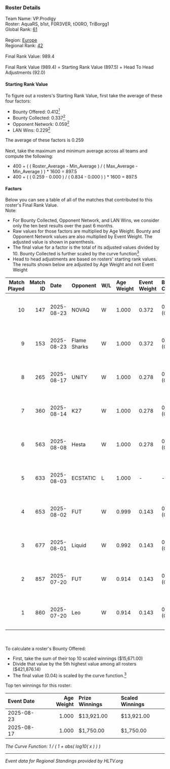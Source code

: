 ### Roster Details<br />
Team Name: VP.Prodigy<br />
Roster: AquaRS, b1st, F0R3VER, tO0RO, TriBorgg1<br />
Global Rank: [61](../../standings_global_2025_09_01.md)<br />
<br />
Region: [Europe]( ../../standings_europe_2025_09_01.md)<br />
Regional Rank: [42]( ../../standings_europe_2025_09_01.md)<br />
<br />
Final Rank Value:  989.4<br />
<br />
Final Rank Value (989.4) = Starting Rank Value (897.5) + Head To Head Adjustments (92.0)<br />

#### Starting Rank Value<br />
To figure out a rosters's Starting Rank Value, first take the average of these four factors:<br />
- Bounty Offered: 0.412[<sup>1</sup>](#table2)
- Bounty Collected: 0.337[<sup>2</sup>](#table1)
- Opponent Network: 0.059[<sup>2</sup>](#table1)
- LAN Wins: 0.229[<sup>2</sup>](#table1)

The average of these factors is 0.259<br />
<br />
Next, take the maximum and minimum average across all teams and compute the following:<br />
- 400 + ( ( Roster_Average - Min_Average ) / ( Max_Average - Min_Average ) ) * 1600 = 897.5
- 400 + ( ( 0.259 - 0.000 ) / ( 0.834 - 0.000 ) ) * 1600 = 897.5


#### Factors<br />
Below you can see a table of all of the matches that contributed to this roster's Final Rank Value.<br />
Note:<br />

- For Bounty Collected, Opponent Network, and LAN Wins, we consider only the ten best results over the past 6 months.
- Raw values for those factors are multiplied by Age Weight. Bounty and Opponent Network values are also multiplied by Event Weight. The adjusted value is shown in parenthesis.
- The final value for a factor is the total of its adjusted values divided by 10. Bounty Collected is further scaled by the curve function[<sup>3</sup>](#curveFunction)
- Head to head adjustments are based on rosters' starting rank values. The results shown below are adjusted by Age Weight and not Event Weight
<span id="table1"></span><br />


| Match Played | Match ID | Date       | Opponent     | W/L | Age Weight | Event Weight | Bounty Collected | Opponent Network | LAN Wins  | H2H Adj. | Roster                                  |
| -: | -: | :- | :- | :- | :- | :- | :- | :- | :- | -: | :- |
|           10 |      147 | 2025-08-23 | NOVAQ        | W   | 1.000      | 0.372        | 0.023 (0.008)    | 0.371 (0.138)    | 1 (1.000) |     7.99 | AquaRS, b1st, F0R3VER, tO0RO, TriBorgg1 |
|            9 |      153 | 2025-08-23 | Flame Sharks | W   | 1.000      | 0.372        | 0.004 (0.002)    | 0.000 (0.000)    | 1 (1.000) |     2.49 | AquaRS, b1st, F0R3VER, tO0RO, TriBorgg1 |
|            8 |      265 | 2025-08-17 | UNiTY        | W   | 1.000      | 0.278        | 0.002 (0.001)    | 0.270 (0.075)    | 0 (0.000) |     4.56 | AquaRS, b1st, F0R3VER, tO0RO, TriBorgg1 |
|            7 |      360 | 2025-08-14 | K27          | W   | 1.000      | 0.278        | 0.000 (0.000)    | 0.249 (0.069)    | 0 (0.000) |     2.77 | AquaRS, b1st, F0R3VER, tO0RO, TriBorgg1 |
|            6 |      563 | 2025-08-08 | Hesta        | W   | 1.000      | 0.278        | 0.000 (0.000)    | 0.148 (0.041)    | 0 (0.000) |     2.94 | AquaRS, b1st, F0R3VER, tO0RO, TriBorgg1 |
|            5 |      633 | 2025-08-03 | ECSTATIC     | L   | 1.000      | -            | -                | -                | -         |    -5.26 | AquaRS, b1st, F0R3VER, tO0RO, TriBorgg1 |
|            4 |      653 | 2025-08-02 | FUT          | W   | 0.999      | 0.143        | 0.221 (0.032)    | 0.726 (0.104)    | 0 (0.000) |    21.97 | AquaRS, b1st, F0R3VER, tO0RO, TriBorgg1 |
|            3 |      677 | 2025-08-01 | Liquid       | W   | 0.992      | 0.143        | 0.264 (0.037)    | 0.274 (0.039)    | 0 (0.000) |    26.88 | AquaRS, b1st, F0R3VER, tO0RO, TriBorgg1 |
|            2 |      857 | 2025-07-20 | FUT          | W   | 0.914      | 0.143        | 0.221 (0.029)    | 0.726 (0.095)    | 0 (0.000) |    21.86 | AquaRS, b1st, F0R3VER, tO0RO, TriBorgg1 |
|            1 |      860 | 2025-07-20 | Leo          | W   | 0.914      | 0.143        | 0.000 (0.000)    | 0.254 (0.033)    | 0 (0.000) |     5.78 | AquaRS, b1st, F0R3VER, tO0RO, TriBorgg1 |

<br />
<span id="table2"></span><br />
To calculate a roster's Bounty Offered:<br />

- First, take the sum of their top 10 scaled winnings ($15,671.00)
- Divide that value by the 5th highest value among all rosters ($421,876.14)
- The final value (0.04) is scaled by the curve function.[<sup>3</sup>](#curveFunction)

Top ten winnings for this roster:<br />

| Event Date | Age Weight | Prize Winnings | Scaled Winnings |
| :- | -: | :- | :- |
| 2025-08-23 |      1.000 | $13,921.00     | $13,921.00      |
| 2025-08-17 |      1.000 | $1,750.00      | $1,750.00       |


<span id="curveFunction"></span>_The Curve Function: 1 / ( 1 + abs( log10( x ) ) )_<br />

---
_Event data for Regional Standings provided by HLTV.org_<br />
